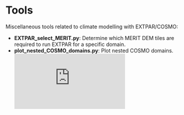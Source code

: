 # Tools
Miscellaneous tools related to climate modelling with EXTPAR/COSMO:
- **EXTPAR_select_MERIT.py**: Determine which MERIT DEM tiles are required to run EXTPAR for a specific domain.
- **plot_nested_COSMO_domains.py**: Plot nested COSMO domains.
![Alt text](https://github.com/ChristianSteger/Media/blob/master/COSMO_nested_domains.pdf?raw=true "Output example")